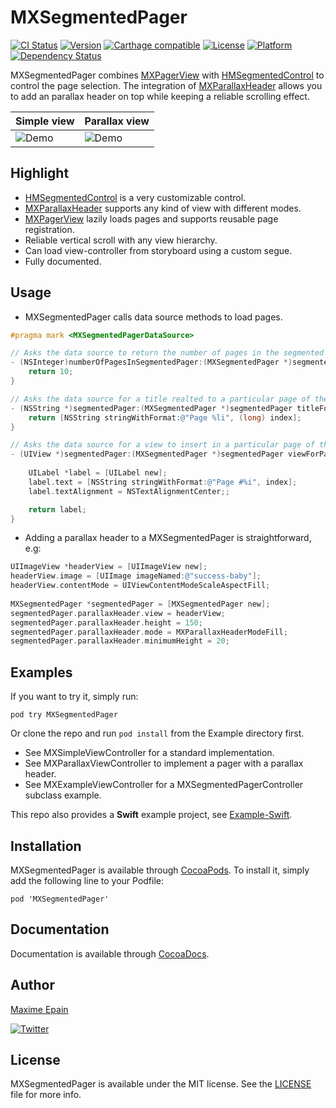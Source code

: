 # MXSegmentedPager

[![CI Status](http://img.shields.io/travis/maxep/MXSegmentedPager.svg?style=flat)](https://travis-ci.org/maxep/MXSegmentedPager)
[![Version](https://img.shields.io/cocoapods/v/MXSegmentedPager.svg?style=flat)](http://cocoadocs.org/docsets/MXSegmentedPager)
[![Carthage compatible](https://img.shields.io/badge/Carthage-compatible-4BC51D.svg?style=flat)](https://github.com/Carthage/Carthage)
[![License](https://img.shields.io/cocoapods/l/MXSegmentedPager.svg?style=flat)](http://cocoadocs.org/docsets/MXSegmentedPager)
[![Platform](https://img.shields.io/cocoapods/p/MXSegmentedPager.svg?style=flat)](http://cocoadocs.org/docsets/MXSegmentedPager)
[![Dependency Status](https://www.versioneye.com/objective-c/mxsegmentedpager/1.0/badge.svg)](https://www.versioneye.com/objective-c/mxsegmentedpager)

MXSegmentedPager combines [MXPagerView](https://github.com/maxep/MXPagerView) with [HMSegmentedControl](https://github.com/HeshamMegid/HMSegmentedControl) to control the page selection. The integration of [MXParallaxHeader](https://github.com/maxep/MXParallaxHeader) allows you to add an parallax header on top while keeping a reliable scrolling effect.


|           Simple view         |           Parallax view         |
|-------------------------------|---------------------------------|
|![Demo](Example/SimpleView.gif)|![Demo](Example/ParallaxView.gif)|

## Highlight
+ [HMSegmentedControl](https://github.com/HeshamMegid/HMSegmentedControl) is a very customizable control.
+ [MXParallaxHeader](https://github.com/maxep/MXParallaxHeader) supports any kind of view with different modes.
+ [MXPagerView](https://github.com/maxep/MXPagerView) lazily loads pages and supports reusable page registration.
+ Reliable vertical scroll with any view hierarchy.
+ Can load view-controller from storyboard using a custom segue.
+ Fully documented.

## Usage

+ MXSegmentedPager calls data source methods to load pages. 

```objective-c
#pragma mark <MXSegmentedPagerDataSource>

// Asks the data source to return the number of pages in the segmented pager.
- (NSInteger)numberOfPagesInSegmentedPager:(MXSegmentedPager *)segmentedPager {
    return 10;
}

// Asks the data source for a title realted to a particular page of the segmented pager.
- (NSString *)segmentedPager:(MXSegmentedPager *)segmentedPager titleForSectionAtIndex:(NSInteger)index {
    return [NSString stringWithFormat:@"Page %li", (long) index];
}

// Asks the data source for a view to insert in a particular page of the pager.
- (UIView *)segmentedPager:(MXSegmentedPager *)segmentedPager viewForPageAtIndex:(NSInteger)index {
    
    UILabel *label = [UILabel new];
    label.text = [NSString stringWithFormat:@"Page #%i", index];
    label.textAlignment = NSTextAlignmentCenter;;

    return label;
}
```

+ Adding a parallax header to a MXSegmentedPager is straightforward, e.g:

```objective-c
UIImageView *headerView = [UIImageView new];
headerView.image = [UIImage imageNamed:@"success-baby"];
headerView.contentMode = UIViewContentModeScaleAspectFill;
   
MXSegmentedPager *segmentedPager = [MXSegmentedPager new]; 
segmentedPager.parallaxHeader.view = headerView;
segmentedPager.parallaxHeader.height = 150;
segmentedPager.parallaxHeader.mode = MXParallaxHeaderModeFill;
segmentedPager.parallaxHeader.minimumHeight = 20;
```

## Examples

If you want to try it, simply run:
```
pod try MXSegmentedPager
```
Or clone the repo and run `pod install` from the Example directory first. 

+ See MXSimpleViewController for a standard implementation.
+ See MXParallaxViewController to implement a pager with a parallax header.
+ See MXExampleViewController for a MXSegmentedPagerController subclass example.

This repo also provides a **Swift** example project, see [Example-Swift](Example-Swift).

## Installation

MXSegmentedPager is available through [CocoaPods](https://cocoapods.org/pods/MXSegmentedPager). To install
it, simply add the following line to your Podfile:

```
pod 'MXSegmentedPager'
```

## Documentation

Documentation is available through [CocoaDocs](http://cocoadocs.org/docsets/MXSegmentedPager/).
                                               
## Author

[Maxime Epain](http://maxep.github.io)

[![Twitter](https://img.shields.io/badge/twitter-%40MaximeEpain-blue.svg?style=flat)](https://twitter.com/MaximeEpain)
                                               
## License
                                               
MXSegmentedPager is available under the MIT license. See the [LICENSE](LICENSE) file for more info.
